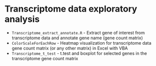 # Transcriptome data exploratory analysis

- `Transcriptome_extract_annotate.R` - Extract gene of interest from transcriptome data and annotate gene name (gene count matrix)
- `ColorScaleForEachRow` - Heatmap visualization for transcriptome data gene count matrix (or any other matrix) in Excel with VBA
- `Transcriptome_t_test` - t.test and boxplot for selected genes in the transcriptome gene count matrix
